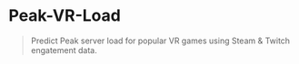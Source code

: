 # Peak-VR-Load
> Predict Peak server load for popular VR games using Steam & Twitch engatement data.
